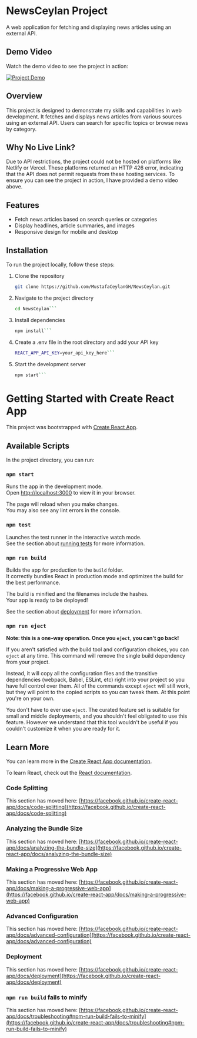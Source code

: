 # NewsCeylan Project

A web application for fetching and displaying news articles using an external API.

## Demo Video

Watch the demo video to see the project in action:

[![Project Demo](https://img.youtube.com/vi/cD7guEByOLo/0.jpg)](https://www.youtube.com/watch?v=cD7guEByOLo)

## Overview

This project is designed to demonstrate my skills and capabilities in web development. It fetches and displays news articles from various sources using an external API. Users can search for specific topics or browse news by category.

## Why No Live Link?

Due to API restrictions, the project could not be hosted on platforms like Netlify or Vercel. These platforms returned an HTTP 426 error, indicating that the API does not permit requests from these hosting services. To ensure you can see the project in action, I have provided a demo video above.

## Features

- Fetch news articles based on search queries or categories
- Display headlines, article summaries, and images
- Responsive design for mobile and desktop

## Installation

To run the project locally, follow these steps:

1. Clone the repository

   ```sh
   git clone https://github.com/MustafaCeylanGH/NewsCeylan.git

   ```

2. Navigate to the project directory

   ````sh
   cd NewsCeylan```

   ````

3. Install dependencies

   ````sh
   npm install```

   ````

4. Create a .env file in the root directory and add your API key

   ````sh
   REACT_APP_API_KEY=your_api_key_here```

   ````

5. Start the development server

   ````sh
   npm start```
   ````

# Getting Started with Create React App

This project was bootstrapped with [Create React App](https://github.com/facebook/create-react-app).

## Available Scripts

In the project directory, you can run:

### `npm start`

Runs the app in the development mode.\
Open [http://localhost:3000](http://localhost:3000) to view it in your browser.

The page will reload when you make changes.\
You may also see any lint errors in the console.

### `npm test`

Launches the test runner in the interactive watch mode.\
See the section about [running tests](https://facebook.github.io/create-react-app/docs/running-tests) for more information.

### `npm run build`

Builds the app for production to the `build` folder.\
It correctly bundles React in production mode and optimizes the build for the best performance.

The build is minified and the filenames include the hashes.\
Your app is ready to be deployed!

See the section about [deployment](https://facebook.github.io/create-react-app/docs/deployment) for more information.

### `npm run eject`

**Note: this is a one-way operation. Once you `eject`, you can't go back!**

If you aren't satisfied with the build tool and configuration choices, you can `eject` at any time. This command will remove the single build dependency from your project.

Instead, it will copy all the configuration files and the transitive dependencies (webpack, Babel, ESLint, etc) right into your project so you have full control over them. All of the commands except `eject` will still work, but they will point to the copied scripts so you can tweak them. At this point you're on your own.

You don't have to ever use `eject`. The curated feature set is suitable for small and middle deployments, and you shouldn't feel obligated to use this feature. However we understand that this tool wouldn't be useful if you couldn't customize it when you are ready for it.

## Learn More

You can learn more in the [Create React App documentation](https://facebook.github.io/create-react-app/docs/getting-started).

To learn React, check out the [React documentation](https://reactjs.org/).

### Code Splitting

This section has moved here: [https://facebook.github.io/create-react-app/docs/code-splitting](https://facebook.github.io/create-react-app/docs/code-splitting)

### Analyzing the Bundle Size

This section has moved here: [https://facebook.github.io/create-react-app/docs/analyzing-the-bundle-size](https://facebook.github.io/create-react-app/docs/analyzing-the-bundle-size)

### Making a Progressive Web App

This section has moved here: [https://facebook.github.io/create-react-app/docs/making-a-progressive-web-app](https://facebook.github.io/create-react-app/docs/making-a-progressive-web-app)

### Advanced Configuration

This section has moved here: [https://facebook.github.io/create-react-app/docs/advanced-configuration](https://facebook.github.io/create-react-app/docs/advanced-configuration)

### Deployment

This section has moved here: [https://facebook.github.io/create-react-app/docs/deployment](https://facebook.github.io/create-react-app/docs/deployment)

### `npm run build` fails to minify

This section has moved here: [https://facebook.github.io/create-react-app/docs/troubleshooting#npm-run-build-fails-to-minify](https://facebook.github.io/create-react-app/docs/troubleshooting#npm-run-build-fails-to-minify)
